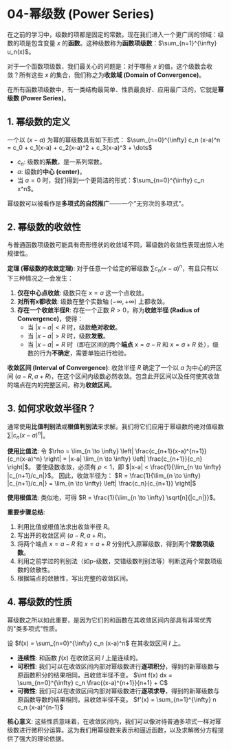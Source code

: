# 04-幂级数 (Power Series)

在之前的学习中，级数的项都是固定的常数。现在我们进入一个更广阔的领域：级数的项是包含变量 $x$ 的**函数**。这种级数称为**函数项级数**：$\sum_{n=1}^{\infty} u_n(x)$。

对于一个函数项级数，我们最关心的问题是：对于哪些 $x$ 的值，这个级数会收敛？所有这些 $x$ 的集合，我们称之为**收敛域 (Domain of Convergence)**。

在所有函数项级数中，有一类结构最简单、性质最良好、应用最广泛的，它就是**幂级数 (Power Series)**。

## 1. 幂级数的定义

一个以 $(x-a)$ 为幂的幂级数具有如下形式：
$\sum_{n=0}^{\infty} c_n (x-a)^n = c_0 + c_1(x-a) + c_2(x-a)^2 + c_3(x-a)^3 + \dots$

- $c_n$: 级数的**系数**，是一系列常数。
- $a$: 级数的**中心 (center)**。
- 当 $a=0$ 时，我们得到一个更简洁的形式：$\sum_{n=0}^{\infty} c_n x^n$。

幂级数可以被看作是**多项式的自然推广**——一个"无穷次的多项式"。

## 2. 幂级数的收敛性

与普通函数项级数可能具有奇形怪状的收敛域不同，幂级数的收敛性表现出惊人地规律性。

**定理 (幂级数的收敛定理)**:
对于任意一个给定的幂级数 $\sum c_n (x-a)^n$，有且只有以下三种情况之一会发生：

1. **仅在中心点收敛**: 级数只在 $x=a$ 这一个点收敛。
2. **对所有x都收敛**: 级数在整个实数轴 $(-\infty, +\infty)$ 上都收敛。
3. **存在一个收敛半径R**: 存在一个正数 $R > 0$，称为**收敛半径 (Radius of Convergence)**，使得：
    - 当 $|x-a| < R$ 时，级数**绝对收敛**。
    - 当 $|x-a| > R$ 时，级数**发散**。
    - 当 $|x-a| = R$ 时（即在区间的两个**端点** $x=a-R$ 和 $x=a+R$ 处），级数的行为**不确定**，需要单独进行检验。

**收敛区间 (Interval of Convergence)**:
收敛半径 $R$ 确定了一个以 $a$ 为中心的开区间 $(a-R, a+R)$，在这个区间内级数必然收敛。包含此开区间以及任何使其收敛的端点在内的完整区间，称为**收敛区间**。

## 3. 如何求收敛半径R？

通常使用**比值判别法**或**根值判别法**来求解。我们将它们应用于幂级数的绝对值级数 $\sum |c_n(x-a)^n|$。

**使用比值法**:
令 $\rho = \lim_{n \to \infty} \left| \frac{c_{n+1}(x-a)^{n+1}}{c_n(x-a)^n} \right| = |x-a| \lim_{n \to \infty} \left| \frac{c_{n+1}}{c_n} \right|$。
要使级数收敛，必须有 $\rho < 1$，即 $|x-a| < \frac{1}{\lim_{n \to \infty} |c_{n+1}/c_n|}$。
因此，收敛半径为：
$R = \frac{1}{\lim_{n \to \infty} |c_{n+1}/c_n|} = \lim_{n \to \infty} \left| \frac{c_n}{c_{n+1}} \right|$

**使用根值法**:
类似地，可得 $R = \frac{1}{\lim_{n \to \infty} \sqrt[n]{|c_n|}}$。

**重要步骤总结**:

1. 利用比值或根值法求出收敛半径 $R$。
2. 写出开的收敛区间 $(a-R, a+R)$。
3. 将两个端点 $x=a-R$ 和 $x=a+R$ 分别代入原幂级数，得到两个**常数项级数**。
4. 利用之前学过的判别法（如p-级数，交错级数判别法等）判断这两个常数项级数的敛散性。
5. 根据端点的敛散性，写出完整的收敛区间。

## 4. 幂级数的性质

幂级数之所以如此重要，是因为它们的和函数在其收敛区间内部具有非常优秀的"类多项式"性质。

设 $f(x) = \sum_{n=0}^{\infty} c_n (x-a)^n$ 在其收敛区间 $I$ 上。

- **连续性**: 和函数 $f(x)$ 在收敛区间 $I$ 上是连续的。
- **可积性**: 我们可以在收敛区间内部对幂级数进行**逐项积分**，得到的新幂级数与原函数积分的结果相同，且收敛半径不变。
    $\int f(x) dx = \sum_{n=0}^{\infty} c_n \frac{(x-a)^{n+1}}{n+1} + C$
- **可微性**: 我们可以在收敛区间内部对幂级数进行**逐项求导**，得到的新幂级数与原函数导数的结果相同，且收敛半径不变。
    $f'(x) = \sum_{n=1}^{\infty} n c_n (x-a)^{n-1}$

**核心意义**: 这些性质意味着，在收敛区间内，我们可以像对待普通多项式一样对幂级数进行微积分运算。这为我们用幂级数来表示和逼近函数，以及求解微分方程提供了强大的理论依据。
